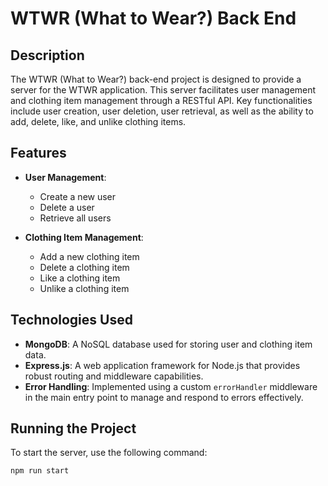 # WTWR (What to Wear?) Back End

## Description

The WTWR (What to Wear?) back-end project is designed to provide a server for the WTWR application. This server facilitates user management and clothing item management through a RESTful API. Key functionalities include user creation, user deletion, user retrieval, as well as the ability to add, delete, like, and unlike clothing items.

## Features

- **User Management**:

  - Create a new user
  - Delete a user
  - Retrieve all users

- **Clothing Item Management**:
  - Add a new clothing item
  - Delete a clothing item
  - Like a clothing item
  - Unlike a clothing item

## Technologies Used

- **MongoDB**: A NoSQL database used for storing user and clothing item data.
- **Express.js**: A web application framework for Node.js that provides robust routing and middleware capabilities.
- **Error Handling**: Implemented using a custom `errorHandler` middleware in the main entry point to manage and respond to errors effectively.

## Running the Project

To start the server, use the following command:

```bash
npm run start
```
